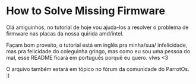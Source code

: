 # How to Solve Missing Firmware

Olá amiguinhos, no tutorial de hoje vou ajuda-los a resolver o problema de firmware nas placas da nossa quirida amd/intel.

Façam bom proveito, o tutorial está em inglês pra minha/sua/ infelicidade, mas pra felicidade do coleguinha gringo, mas como eu sou uma pessoa do mal, esse README ficará em português porquê eu quero. vlws <3

O arquivo também estará em tópico no fórum da comunidade do ParrotOs. :) 
